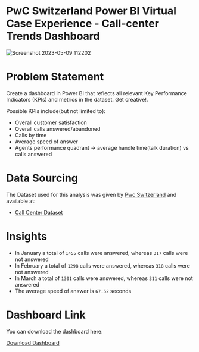 # PwC Switzerland Power BI Virtual Case Experience - Call-center Trends Dashboard 

![Screenshot 2023-05-09 112202](https://user-images.githubusercontent.com/100788906/237008013-62b5b3e7-c853-438d-a2df-0424aa4cbeda.png)


# Problem Statement

Create a dashboard in Power BI that reflects all relevant Key Performance Indicators (KPIs) and metrics in the dataset. Get creative!.

Possible KPIs include(but not limited to):
- Overall customer satisfaction
- Overall calls answered/abandoned
- Calls by time
- Average speed of answer
- Agents performance quadrant -> average handle time(talk duration) vs calls answered





# Data Sourcing

The Dataset used for this analysis was given by [Pwc Switzerland](https://www.theforage.com/virtual-internships/prototype/a87GpgE6tiku7q3gu/PwC-Power-BI-Virtual-Case-Experience) and available at:

- [Call Center Dataset](https://github.com/rishikeshxyadav/PwC-Call-centrer-Trends/blob/main/01%20Call-Center-Dataset.xlsx)




# Insights


- In January a total of `1455` calls were answered, whereas `317` calls were not answered 
- In February a total of `1298` calls were answered, whereas `318` calls were not answered 
- In March a total of `1301` calls were answered, whereas `311` calls were not answered 
- The average speed of answer is `67.52` seconds




# Dashboard Link

You can download the dashboard here: 

[Download Dashboard](https://github.com/rishikeshxyadav/PwC-Call-centrer-Trends/blob/main/call_center.pbix)

    
    
    
